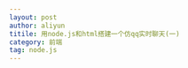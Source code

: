 ```yaml
---
layout: post
author: aliyun
titile: 用node.js和html搭建一个仿qq实时聊天(一)
category: 前端
tag: node.js 
---
```

  